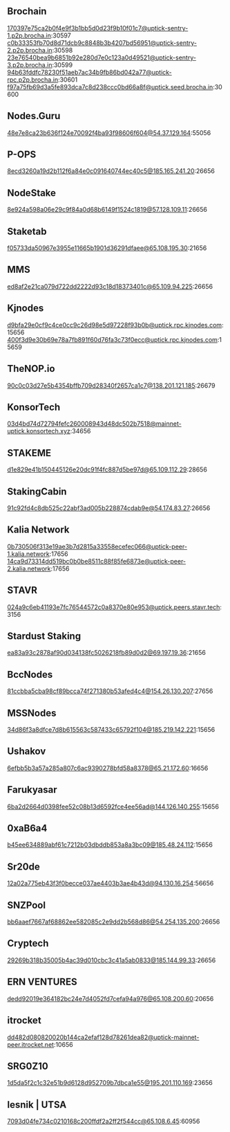 ##  Brochain
170397e75ca2b0f4e9f3b1bb5d0d23f9b10f01c7@uptick-sentry-1.p2p.brocha.in:30597
c0b33353fb70d8d71dcb9c8848b3b4207bd56951@uptick-sentry-2.p2p.brocha.in:30598
23e76540bea9b6851b92e280d7e0c123a0d49521@uptick-sentry-3.p2p.brocha.in:30599
94b63fddfc78230f51aeb7ac34b9fb86bd042a77@uptick-rpc.p2p.brocha.in:30601
f97a75fb69d3a5fe893dca7c8d238ccc0bd66a8f@uptick.seed.brocha.in:30600

##  Nodes.Guru
48e7e8ca23b636f124e70092f4ba93f98606f604@54.37.129.164:55056

##  P-OPS
8ecd3260a19d2b112f6a84e0c091640744ec40c5@185.165.241.20:26656

##  NodeStake
8e924a598a06e29c9f84a0d68b6149f1524c1819@57.128.109.11:26656

## Staketab
f05733da50967e3955e11665b1901d36291dfaee@65.108.195.30:21656

##  MMS
ed8af2e21ca079d722dd2222d93c18d18373401c@65.109.94.225:26656

##  Kjnodes
d9bfa29e0cf9c4ce0cc9c26d98e5d97228f93b0b@uptick.rpc.kjnodes.com:15656
400f3d9e30b69e78a7fb891f60d76fa3c73f0ecc@uptick.rpc.kjnodes.com:15659

##  TheNOP.io
90c0c03d27e5b4354bffb709d28340f2657ca1c7@138.201.121.185:26679

##  KonsorTech
03d4bd74d72794fefc260008943d48dc502b7518@mainnet-uptick.konsortech.xyz:34656

##  STAKEME
d1e829e41b150445126e20dc91f4fc887d5be97d@65.109.112.29:28656

##  StakingCabin
91c92fd4c8db525c22abf3ad005b228874cdab9e@54.174.83.27:26656

##  Kalia Network
0b730506f313e19ae3b7d2815a33558ecefec066@uptick-peer-1.kalia.network:17656
14ca9d73314dd519bc0b0be8511c88f85fe6873e@uptick-peer-2.kalia.network:17656

##  STAVR
024a9c6eb41193e7fc76544572c0a8370e80e953@uptick.peers.stavr.tech:3156

##  Stardust Staking
ea83a93c2878af90d034138fc5026218fb89d0d2@69.197.19.36:21656

##  BccNodes
81ccbba5cba98cf89bcca74f271380b53afed4c4@154.26.130.207:27656

##  MSSNodes
34d86f3a8dfce7d8b615563c587433c65792f104@185.219.142.221:15656

##  Ushakov
6efbb5b3a57a285a807c6ac9390278bfd58a8378@65.21.172.60:16656

##  Farukyasar
6ba2d2664d0398fee52c08b13d6592fce4ee56ad@144.126.140.255:15656

##  0xaB6a4
b45ee634889abf61c7212b03dbddb853a8a3bc09@185.48.24.112:15656

##  Sr20de
12a02a775eb43f3f0becce037ae4403b3ae4b43d@94.130.16.254:56656

##  SNZPool
bb6aaef7667af68862ee582085c2e9dd2b568d86@54.254.135.200:26656

##  Cryptech
29269b318b35005b4ac39d010cbc3c41a5ab0833@185.144.99.33:26656

##  ERN VENTURES
dedd92019e364182bc24e7d4052fd7cefa94a976@65.108.200.60:20656 

##  itrocket
dd482d080820020b144ca2efaf128d78261dea82@uptick-mainnet-peer.itrocket.net:10656

## SRG0Z10
1d5da5f2c1c32e51b9d6128d952709b7dbca1e55@195.201.110.169:23656

## lesnik | UTSA
7093d04fe734c0210168c200ffdf2a2ff2f544cc@65.108.6.45:60956
